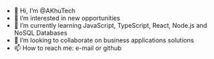 - 👋 Hi, I’m @AKhuTech
- 👀 I’m interested in new opportunities
- 🌱 I’m currently learning JavaScript, TypeScript, React, Node.js and NoSQL Databases
- 💞️ I’m looking to collaborate on business applications solutions
- 📫 How to reach me: e-mail or github

<!---
AKhuTech/AKhuTech is a ✨ special ✨ repository because its `README.md` (this file) appears on your GitHub profile.
You can click the Preview link to take a look at your changes.
--->
